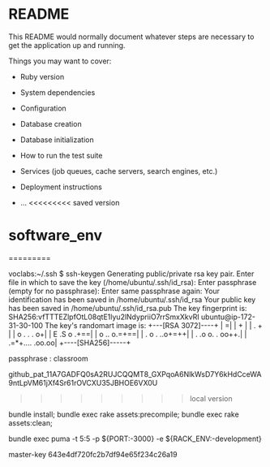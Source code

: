# README

This README would normally document whatever steps are necessary to get the
application up and running.

Things you may want to cover:

* Ruby version

* System dependencies

* Configuration

* Database creation

* Database initialization

* How to run the test suite

* Services (job queues, cache servers, search engines, etc.)

* Deployment instructions

* ...
<<<<<<<<< saved version
# software_env
=========


voclabs:~/.ssh $ ssh-keygen
Generating public/private rsa key pair.
Enter file in which to save the key (/home/ubuntu/.ssh/id_rsa): 
Enter passphrase (empty for no passphrase): 
Enter same passphrase again: 
Your identification has been saved in /home/ubuntu/.ssh/id_rsa
Your public key has been saved in /home/ubuntu/.ssh/id_rsa.pub
The key fingerprint is:
SHA256:vfTTTEZlpfOtL08qtE1lyu2lNdypriiO7rrSmxXkvRI ubuntu@ip-172-31-30-100
The key's randomart image is:
+---[RSA 3072]----+
|                =|
|               + |
|     .        +  |
|    o .  .   . o+|
|     E .S o  .+==|
|      o .. o.=+==|
|  .  o .  ..o+=++|
| . .o o.  . oo++.|
|  .=*+.... .oo.oo|
+----[SHA256]-----+

passphrase : classroom

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
>>>>>>>>> local version

bundle install; bundle exec rake assets:precompile; bundle exec rake assets:clean;

bundle exec puma -t 5:5 -p ${PORT:-3000} -e ${RACK_ENV:-development}


master-key
643e4df720fc2b7df94e65f234c26a19